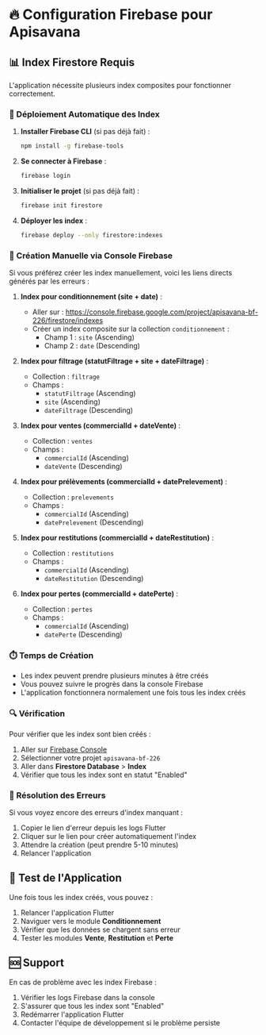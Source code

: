 # 🔥 Configuration Firebase pour Apisavana

## 📊 Index Firestore Requis

L'application nécessite plusieurs index composites pour fonctionner correctement.

### 🚀 Déploiement Automatique des Index

1. **Installer Firebase CLI** (si pas déjà fait) :
   ```bash
   npm install -g firebase-tools
   ```

2. **Se connecter à Firebase** :
   ```bash
   firebase login
   ```

3. **Initialiser le projet** (si pas déjà fait) :
   ```bash
   firebase init firestore
   ```

4. **Déployer les index** :
   ```bash
   firebase deploy --only firestore:indexes
   ```

### 🔗 Création Manuelle via Console Firebase

Si vous préférez créer les index manuellement, voici les liens directs générés par les erreurs :

1. **Index pour conditionnement (site + date)** :
   - Aller sur : https://console.firebase.google.com/project/apisavana-bf-226/firestore/indexes
   - Créer un index composite sur la collection `conditionnement` :
     - Champ 1 : `site` (Ascending)
     - Champ 2 : `date` (Descending)

2. **Index pour filtrage (statutFiltrage + site + dateFiltrage)** :
   - Collection : `filtrage`
   - Champs :
     - `statutFiltrage` (Ascending)
     - `site` (Ascending) 
     - `dateFiltrage` (Descending)

3. **Index pour ventes (commercialId + dateVente)** :
   - Collection : `ventes`
   - Champs :
     - `commercialId` (Ascending)
     - `dateVente` (Descending)

4. **Index pour prélèvements (commercialId + datePrelevement)** :
   - Collection : `prelevements`
   - Champs :
     - `commercialId` (Ascending)
     - `datePrelevement` (Descending)

5. **Index pour restitutions (commercialId + dateRestitution)** :
   - Collection : `restitutions`
   - Champs :
     - `commercialId` (Ascending)
     - `dateRestitution` (Descending)

6. **Index pour pertes (commercialId + datePerte)** :
   - Collection : `pertes`
   - Champs :
     - `commercialId` (Ascending)
     - `datePerte` (Descending)

### ⏱️ Temps de Création

- Les index peuvent prendre plusieurs minutes à être créés
- Vous pouvez suivre le progrès dans la console Firebase
- L'application fonctionnera normalement une fois tous les index créés

### 🔍 Vérification

Pour vérifier que les index sont bien créés :

1. Aller sur [Firebase Console](https://console.firebase.google.com/)
2. Sélectionner votre projet `apisavana-bf-226`
3. Aller dans **Firestore Database** > **Index**
4. Vérifier que tous les index sont en statut "Enabled"

### 🐛 Résolution des Erreurs

Si vous voyez encore des erreurs d'index manquant :

1. Copier le lien d'erreur depuis les logs Flutter
2. Cliquer sur le lien pour créer automatiquement l'index
3. Attendre la création (peut prendre 5-10 minutes)
4. Relancer l'application

## 📱 Test de l'Application

Une fois tous les index créés, vous pouvez :

1. Relancer l'application Flutter
2. Naviguer vers le module **Conditionnement**
3. Vérifier que les données se chargent sans erreur
4. Tester les modules **Vente**, **Restitution** et **Perte**

## 🆘 Support

En cas de problème avec les index Firebase :

1. Vérifier les logs Firebase dans la console
2. S'assurer que tous les index sont "Enabled"
3. Redémarrer l'application Flutter
4. Contacter l'équipe de développement si le problème persiste

